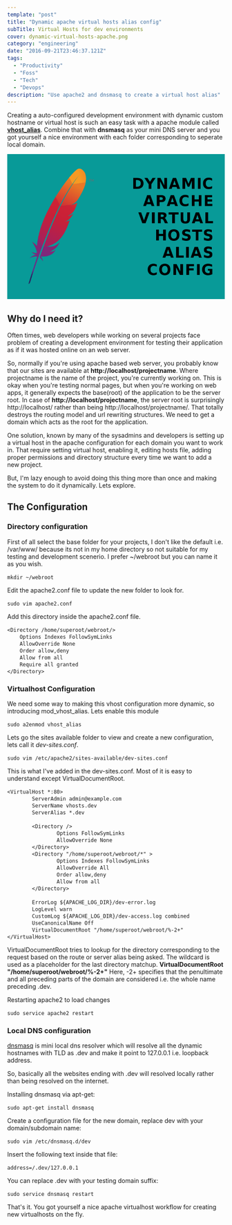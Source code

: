 ```yaml
---
template: "post"
title: "Dynamic apache virtual hosts alias config"
subTitle: Virtual Hosts for dev environments
cover: dynamic-virtual-hosts-apache.png
category: "engineering"
date: "2016-09-21T23:46:37.121Z"
tags:
  - "Productivity"
  - "Foss"
  - "Tech"
  - "Devops"
description: "Use apache2 and dnsmasq to create a virtual host alias"
---
```


Creating a auto-configured development environment with dynamic custom hostname or virtual host is such an easy task with a apache module called **[vhost_alias](https://httpd.apache.org/docs/2.4/mod/mod_vhost_alias.html)**. Combine that with **dnsmasq** as your mini DNS server and you got yourself a nice environment with each folder corresponding to seperate local domain.

![Dynamic Virtual Host Config](./dynamic-virtual-hosts-apache.png)

## Why do I need it?

Often times, web developers while working on several projects face problem of creating a development environment for testing their application as if it was hosted online on an web server.

So, normally if you're using apache based web server, you probably know that our sites are available at **http://localhost/projectname**. Where projectname is the name of the project, you're currently working on. This is okay when you're testing normal pages, but when you're working on web apps, it generally expects the base(root) of the application to be the server root. In case of **http://localhost/projectname**, the server root is surprisingly http://localhost/ rather than being http://localhost/projectname/. That totally destroys the routing model and url rewriting structures. We need to get a domain which acts as the root for the application.

One solution, known by many of the sysadmins and developers is setting up a virtual host in the apache configuration for each domain you want to work in. That require setting virtual host, enabling it, editing hosts file, adding proper permissions and directory structure every time we want to add a new project.

But, I'm lazy enough to avoid doing this thing more than once and making the system to do it dynamically. Lets explore.

## The Configuration

### Directory configuration

First of all select the base folder for your projects, I don't like the default i.e. /var/www/ because its not in my home directory so not suitable for my testing and development scenerio. I prefer ~/webroot but you can name it as you wish.

    mkdir ~/webroot
    

Edit the apache2.conf file to update the new folder to look for.

    sudo vim apache2.conf
    

Add this directory inside the apache2.conf file.

```
<Directory /home/superoot/webroot/>
    Options Indexes FollowSymLinks
    AllowOverride None
    Order allow,deny
    Allow from all
    Require all granted
</Directory>
```

### Virtualhost Configuration

We need some way to making this vhost configuration more dynamic, so introducing mod_vhost_alias. Lets enable this module

    sudo a2enmod vhost_alias
    

Lets go the sites available folder to view and create a new configuration, lets call it *dev-sites.conf*.

    sudo vim /etc/apache2/sites-available/dev-sites.conf
    

This is what I've added in the dev-sites.conf. Most of it is easy to understand except VirtualDocumentRoot.

    <VirtualHost *:80>
            ServerAdmin admin@example.com
            ServerName vhosts.dev
            ServerAlias *.dev
    
            <Directory />
                    Options FollowSymLinks
                    AllowOverride None
            </Directory>
            <Directory "/home/superoot/webroot/*" >
                    Options Indexes FollowSymLinks
                    AllowOverride All
                    Order allow,deny
                    Allow from all
            </Directory>
    
            ErrorLog ${APACHE_LOG_DIR}/dev-error.log
            LogLevel warn
            CustomLog ${APACHE_LOG_DIR}/dev-access.log combined
            UseCanonicalName Off
            VirtualDocumentRoot "/home/superoot/webroot/%-2+"
    </VirtualHost>
    

VirtualDocumentRoot tries to lookup for the directory corresponding to the request based on the route or server alias being asked. The wildcard is used as a placeholder for the last directory matchup. **VirtualDocumentRoot "/home/superoot/webroot/%-2+"** Here, -2+ specifies that the penultimate and all preceding parts of the domain are considered i.e. the whole name preceding .dev.

Restarting apache2 to load changes

    sudo service apache2 restart
    

### Local DNS configuration

[dnsmasq][1] is mini local dns resolver which will resolve all the dynamic hostnames with TLD as .dev and make it point to 127.0.0.1 i.e. loopback address.

So, basically all the websites ending with .dev will resolved locally rather than being resolved on the internet.

Installing dnsmasq via apt-get:

    sudo apt-get install dnsmasq
    

Create a configuration file for the new domain, replace dev with your domain/subdomain name:

    sudo vim /etc/dnsmasq.d/dev
    

Insert the following text inside that file:

    address=/.dev/127.0.0.1
    

You can replace .dev with your testing domain suffix:

    sudo service dnsmasq restart
    

That's it. You got yourself a nice apache virtualhost workflow for creating new virtualhosts on the fly.

 [1]: http://www.thekelleys.org.uk/dnsmasq/doc.html